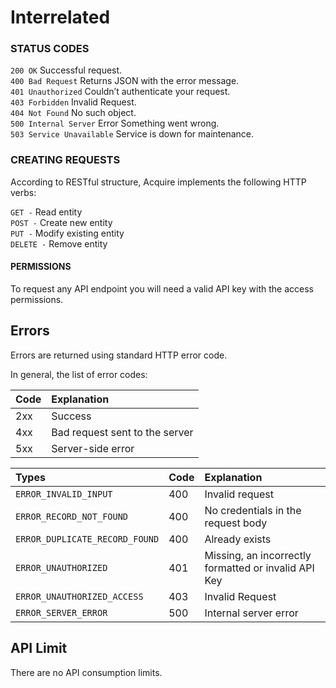 # Interrelated

### STATUS CODES

`200 OK` Successful request.  
`400 Bad Request` Returns JSON with the error message.  
`401 Unauthorized` Couldn’t authenticate your request.  
`403 Forbidden` Invalid Request.  
`404 Not Found` No such object.  
`500 Internal Server` Error Something went wrong.  
`503 Service Unavailable` Service is down for maintenance.

### CREATING REQUESTS

According to RESTful structure, Acquire implements the following HTTP verbs:  
  
`GET -` Read entity  
`POST -` Create new entity  
`PUT -` Modify existing entity  
`DELETE -` Remove entity

#### PERMISSIONS <a id="permissions"></a>

To request any API endpoint you will need a valid API key with the access permissions.

## Errors <a id="errors"></a>

Errors are returned using standard HTTP error code.  


In general, the list of error codes:  


| Code | Explanation |
| :--- | :--- |
| 2xx | Success |
| 4xx | Bad request sent to the server |
| 5xx | Server-side error |

| Types | Code | Explanation |
| :--- | :--- | :--- |
| `ERROR_INVALID_INPUT` | 400 | Invalid request |
| `ERROR_RECORD_NOT_FOUND` | 400 | No credentials in the request body |
| `ERROR_DUPLICATE_RECORD_FOUND` | 400 | Already exists |
| `ERROR_UNAUTHORIZED` | 401 | Missing, an incorrectly formatted or invalid API Key |
| `ERROR_UNAUTHORIZED_ACCESS` | 403 | Invalid Request |
| `ERROR_SERVER_ERROR` | 500 | Internal server error |

## API Limit <a id="api-limit"></a>

There are no API consumption limits.

